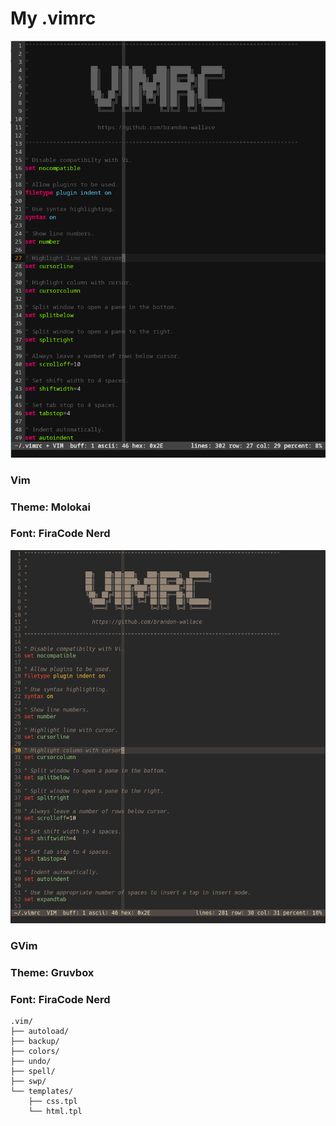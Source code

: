 # My .vimrc 


![vimrc_screenshot2](/screenshot2.png)

### Vim 
### Theme: Molokai
### Font: FiraCode Nerd


![vimrc_screenshot1](/screenshot1.png)

### GVim 
### Theme: Gruvbox
### Font: FiraCode Nerd

```
.vim/
├── autoload/
├── backup/
├── colors/
├── undo/
├── spell/
├── swp/
└── templates/
    ├── css.tpl
    └── html.tpl
```
